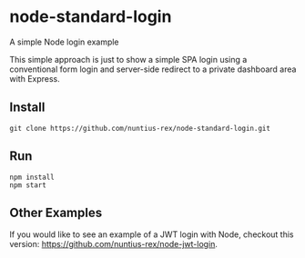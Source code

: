 # node-standard-login
A simple Node login example

<p>This simple approach is just to show a simple SPA login using a conventional form login and server-side redirect to a private dashboard area with Express.</p>

## Install
```
git clone https://github.com/nuntius-rex/node-standard-login.git
```

## Run
```
npm install
npm start
```

## Other Examples

<p>If you would like to see an example of a JWT login with Node, checkout
this version: <a href="https://github.com/nuntius-rex/node-jwt-login">https://github.com/nuntius-rex/node-jwt-login</a>.
</p>

